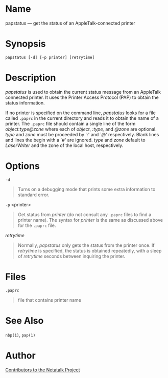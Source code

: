 # Name

papstatus — get the status of an AppleTalk-connected printer

# Synopsis

`papstatus [-d] [-p printer] [retrytime]`

# Description

*papstatus* is used to obtain the current status message from an
AppleTalk connected printer. It uses the Printer Access Protocol (PAP)
to obtain the status information.

If no printer is specified on the command line, *papstatus* looks for a
file called `.paprc` in the current directory and reads it to obtain the
name of a printer. The `.paprc` file should contain a single line of the
form *object:type@zone* where each of *object*, *:type,* and *@zone* are
optional. *type* and *zone* must be proceeded by \`*:*' and \`*@*'
respectively. Blank lines and lines the begin with a \`*\#*' are
ignored. *type* and *zone* default to *LaserWriter* and the zone of the
local host, respectively.

# Options

`-d`

> Turns on a debugging mode that prints some extra information to standard
error.

`-p` \<printer\>

> Get status from *printer* (do not consult any `.paprc` files to find a
printer name). The syntax for *printer* is the same as discussed above
for the `.paprc` file.

*retrytime*

> Normally, *papstatus* only gets the status from the printer once. If
*retrytime* is specified, the status is obtained repeatedly, with a
sleep of *retrytime* seconds between inquiring the printer.

# Files

`.paprc`

> file that contains printer name

# See Also

`nbp(1)`, `pap(1)`

# Author

[Contributors to the Netatalk Project](https://netatalk.io/contributors)
